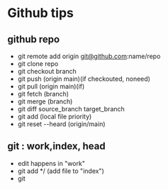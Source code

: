 # Github tips
## github repo
- git remote add origin git@github.com:name/repo
- git clone repo
- git checkout branch
- git push (origin main)(if checkouted, noneed)
- git pull (origin main)(if)
- git fetch (branch)
- git merge (branch)
- git diff source_branch target_branch
- git add <filename> (local file priority)
- git reset --heard (origin/main)
## git : work,index, head
- edit happens in "work"
- git add */<filename>  (add file to "index")
- git 